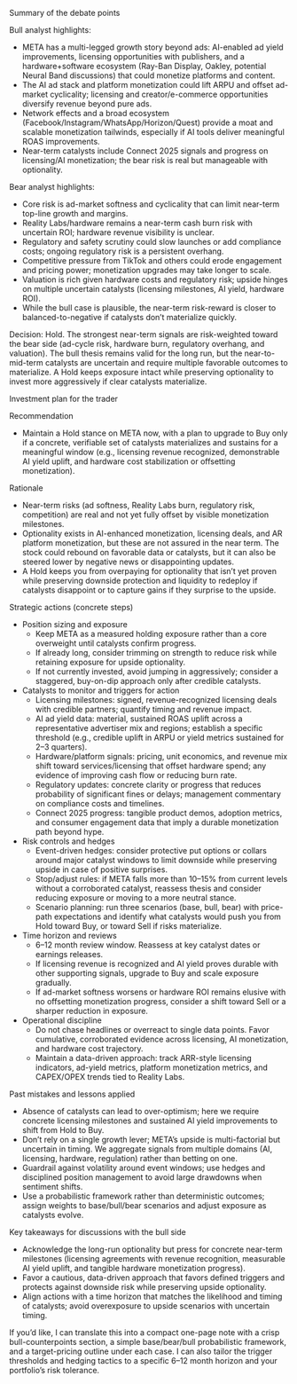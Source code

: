 Summary of the debate points

Bull analyst highlights:
- META has a multi-legged growth story beyond ads: AI-enabled ad yield improvements, licensing opportunities with publishers, and a hardware+software ecosystem (Ray-Ban Display, Oakley, potential Neural Band discussions) that could monetize platforms and content.
- The AI ad stack and platform monetization could lift ARPU and offset ad-market cyclicality; licensing and creator/e-commerce opportunities diversify revenue beyond pure ads.
- Network effects and a broad ecosystem (Facebook/Instagram/WhatsApp/Horizon/Quest) provide a moat and scalable monetization tailwinds, especially if AI tools deliver meaningful ROAS improvements.
- Near-term catalysts include Connect 2025 signals and progress on licensing/AI monetization; the bear risk is real but manageable with optionality.

Bear analyst highlights:
- Core risk is ad-market softness and cyclicality that can limit near-term top-line growth and margins.
- Reality Labs/hardware remains a near-term cash burn risk with uncertain ROI; hardware revenue visibility is unclear.
- Regulatory and safety scrutiny could slow launches or add compliance costs; ongoing regulatory risk is a persistent overhang.
- Competitive pressure from TikTok and others could erode engagement and pricing power; monetization upgrades may take longer to scale.
- Valuation is rich given hardware costs and regulatory risk; upside hinges on multiple uncertain catalysts (licensing milestones, AI yield, hardware ROI).
- While the bull case is plausible, the near-term risk-reward is closer to balanced-to-negative if catalysts don’t materialize quickly.

Decision: Hold. The strongest near-term signals are risk-weighted toward the bear side (ad-cycle risk, hardware burn, regulatory overhang, and valuation). The bull thesis remains valid for the long run, but the near-to-mid-term catalysts are uncertain and require multiple favorable outcomes to materialize. A Hold keeps exposure intact while preserving optionality to invest more aggressively if clear catalysts materialize.

Investment plan for the trader

Recommendation
- Maintain a Hold stance on META now, with a plan to upgrade to Buy only if a concrete, verifiable set of catalysts materializes and sustains for a meaningful window (e.g., licensing revenue recognized, demonstrable AI yield uplift, and hardware cost stabilization or offsetting monetization).

Rationale
- Near-term risks (ad softness, Reality Labs burn, regulatory risk, competition) are real and not yet fully offset by visible monetization milestones.
- Optionality exists in AI-enhanced monetization, licensing deals, and AR platform monetization, but these are not assured in the near term. The stock could rebound on favorable data or catalysts, but it can also be steered lower by negative news or disappointing updates.
- A Hold keeps you from overpaying for optionality that isn’t yet proven while preserving downside protection and liquidity to redeploy if catalysts disappoint or to capture gains if they surprise to the upside.

Strategic actions (concrete steps)
- Position sizing and exposure
  - Keep META as a measured holding exposure rather than a core overweight until catalysts confirm progress.
  - If already long, consider trimming on strength to reduce risk while retaining exposure for upside optionality.
  - If not currently invested, avoid jumping in aggressively; consider a staggered, buy-on-dip approach only after credible catalysts.
- Catalysts to monitor and triggers for action
  - Licensing milestones: signed, revenue-recognized licensing deals with credible partners; quantify timing and revenue impact.
  - AI ad yield data: material, sustained ROAS uplift across a representative advertiser mix and regions; establish a specific threshold (e.g., credible uplift in ARPU or yield metrics sustained for 2–3 quarters).
  - Hardware/platform signals: pricing, unit economics, and revenue mix shift toward services/licensing that offset hardware spend; any evidence of improving cash flow or reducing burn rate.
  - Regulatory updates: concrete clarity or progress that reduces probability of significant fines or delays; management commentary on compliance costs and timelines.
  - Connect 2025 progress: tangible product demos, adoption metrics, and consumer engagement data that imply a durable monetization path beyond hype.
- Risk controls and hedges
  - Event-driven hedges: consider protective put options or collars around major catalyst windows to limit downside while preserving upside in case of positive surprises.
  - Stop/adjust rules: if META falls more than 10–15% from current levels without a corroborated catalyst, reassess thesis and consider reducing exposure or moving to a more neutral stance.
  - Scenario planning: run three scenarios (base, bull, bear) with price-path expectations and identify what catalysts would push you from Hold toward Buy, or toward Sell if risks materialize.
- Time horizon and reviews
  - 6–12 month review window. Reassess at key catalyst dates or earnings releases.
  - If licensing revenue is recognized and AI yield proves durable with other supporting signals, upgrade to Buy and scale exposure gradually.
  - If ad-market softness worsens or hardware ROI remains elusive with no offsetting monetization progress, consider a shift toward Sell or a sharper reduction in exposure.
- Operational discipline
  - Do not chase headlines or overreact to single data points. Favor cumulative, corroborated evidence across licensing, AI monetization, and hardware cost trajectory.
  - Maintain a data-driven approach: track ARR-style licensing indicators, ad-yield metrics, platform monetization metrics, and CAPEX/OPEX trends tied to Reality Labs.

Past mistakes and lessons applied
- Absence of catalysts can lead to over-optimism; here we require concrete licensing milestones and sustained AI yield improvements to shift from Hold to Buy.
- Don’t rely on a single growth lever; META’s upside is multi-factorial but uncertain in timing. We aggregate signals from multiple domains (AI, licensing, hardware, regulation) rather than betting on one.
- Guardrail against volatility around event windows; use hedges and disciplined position management to avoid large drawdowns when sentiment shifts.
- Use a probabilistic framework rather than deterministic outcomes; assign weights to base/bull/bear scenarios and adjust exposure as catalysts evolve.

Key takeaways for discussions with the bull side
- Acknowledge the long-run optionality but press for concrete near-term milestones (licensing agreements with revenue recognition, measurable AI yield uplift, and tangible hardware monetization progress).
- Favor a cautious, data-driven approach that favors defined triggers and protects against downside risk while preserving upside optionality.
- Align actions with a time horizon that matches the likelihood and timing of catalysts; avoid overexposure to upside scenarios with uncertain timing.

If you’d like, I can translate this into a compact one-page note with a crisp bull-counterpoints section, a simple base/bear/bull probabilistic framework, and a target-pricing outline under each case. I can also tailor the trigger thresholds and hedging tactics to a specific 6–12 month horizon and your portfolio’s risk tolerance.